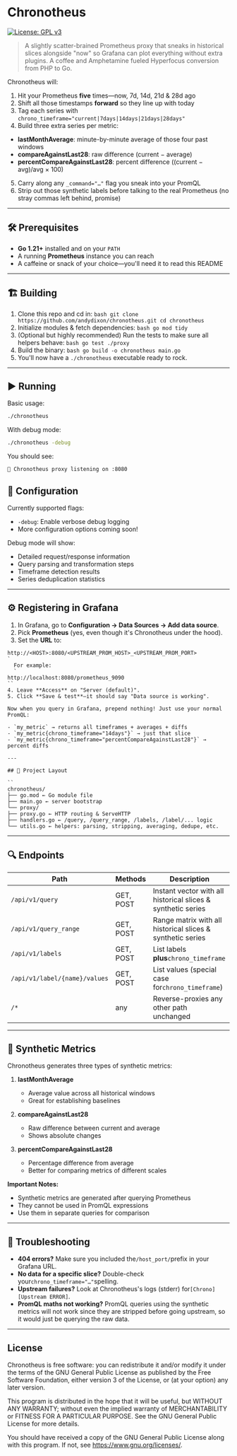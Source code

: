 # Chronotheus

[![License: GPL v3](https://img.shields.io/badge/License-GPLv3-blue.svg)](https://www.gnu.org/licenses/gpl-3.0)

> A slightly scatter-brained Prometheus proxy that sneaks in historical slices alongside "now" so Grafana can plot everything without extra plugins. A coffee and Amphetamine fueled Hyperfocus conversion from PHP to Go.

Chronotheus will:

1. Hit your Prometheus **five** times—now, 7d, 14d, 21d & 28d ago
2. Shift all those timestamps **forward** so they line up with today
3. Tag each series with `chrono_timeframe="current|7days|14days|21days|28days"`
4. Build three extra series per metric:

- **lastMonthAverage**: minute-by-minute average of those four past windows
- **compareAgainstLast28**: raw difference (current − average)
- **percentCompareAgainstLast28**: percent difference ((current − avg)/avg × 100)

5. Carry along any `_command="…"` flag you sneak into your PromQL
6. Strip out those synthetic labels before talking to the real Prometheus (no stray commas left behind, promise)

---

## 🛠️ Prerequisites

- **Go 1.21+** installed and on your `PATH`
- A running **Prometheus** instance you can reach
- A caffeine or snack of your choice—you'll need it to read this README

---

## 🏗️ Building

1. Clone this repo and cd in:
   `bash
git clone https://github.com/andydixon/chronotheus.git
cd chronotheus
`
2. Initialize modules & fetch dependencies:
   `bash
go mod tidy
`
3. (Optional but highly recommended) Run the tests to make sure all helpers behave:
   `bash
go test ./proxy
`
4. Build the binary:
   `bash
go build -o chronotheus main.go
`
5. You'll now have a `./chronotheus` executable ready to rock.

---

## ▶️ Running

Basic usage:

```bash
./chronotheus
```

With debug mode:

```bash
./chronotheus -debug
```

You should see:

```
🚀 Chronotheus proxy listening on :8080
```

## 🔧 Configuration

Currently supported flags:

- `-debug`: Enable verbose debug logging
- More configuration options coming soon!

Debug mode will show:

- Detailed request/response information
- Query parsing and transformation steps
- Timeframe detection results
- Series deduplication statistics

---

## ⚙️ Registering in Grafana

1. In Grafana, go to **Configuration → Data Sources → Add data source**.
2. Pick **Prometheus** (yes, even though it's Chronotheus under the hood).
3. Set the **URL** to:

```
http://<HOST>:8080/<UPSTREAM_PROM_HOST>_<UPSTREAM_PROM_PORT>
`
  For example:
  `
http://localhost:8080/prometheus_9090
``
4. Leave **Access** on "Server (default)".
5. Click **Save & test**—it should say "Data source is working".

Now when you query in Grafana, prepend nothing! Just use your normal PromQL:

- `my_metric` → returns all timeframes + averages + diffs
- `my_metric{chrono_timeframe="14days"}` → just that slice
- `my_metric{chrono_timeframe="percentCompareAgainstLast28"}` → percent diffs

---

## 📂 Project Layout

``
chronotheus/
├── go.mod ← Go module file
├── main.go ← server bootstrap
└── proxy/
├── proxy.go ← HTTP routing & ServeHTTP
├── handlers.go ← /query, /query_range, /labels, /label/... logic
└── utils.go ← helpers: parsing, stripping, averaging, dedupe, etc.
```

---

## 🔍 Endpoints

| Path                          | Methods   | Description                                                  |
| ----------------------------- | --------- | ------------------------------------------------------------ |
| `/api/v1/query`               | GET, POST | Instant vector with all historical slices & synthetic series |
| `/api/v1/query_range`         | GET, POST | Range matrix with all historical slices & synthetic series   |
| `/api/v1/labels`              | GET, POST | List labels **plus**`chrono_timeframe`                       |
| `/api/v1/label/{name}/values` | GET, POST | List values (special case for`chrono_timeframe`)             |
| `/*`                          | any       | Reverse-proxies any other path unchanged                     |

---

## 🧪 Synthetic Metrics

Chronotheus generates three types of synthetic metrics:

1. **lastMonthAverage**

   - Average value across all historical windows
   - Great for establishing baselines

2. **compareAgainstLast28**

   - Raw difference between current and average
   - Shows absolute changes

3. **percentCompareAgainstLast28**
   - Percentage difference from average
   - Better for comparing metrics of different scales

**Important Notes:**

- Synthetic metrics are generated after querying Prometheus
- They cannot be used in PromQL expressions
- Use them in separate queries for comparison

---

## 🐞 Troubleshooting

- **404 errors?** Make sure you included the`/host_port/`prefix in your Grafana URL.
- **No data for a specific slice?** Double-check your`chrono_timeframe="…"`spelling.
- **Upstream failures?** Look at Chronotheus's logs (stderr) for`[Chrono][Upstream ERROR]`.
- **PromQL maths not working?** PromQL queries using the synthetic metrics will not work since they are stripped before going upstream, so it would just be querying the raw data.

---

## License

Chronotheus is free software: you can redistribute it and/or modify
it under the terms of the GNU General Public License as published by
the Free Software Foundation, either version 3 of the License, or
(at your option) any later version.

This program is distributed in the hope that it will be useful,
but WITHOUT ANY WARRANTY; without even the implied warranty of
MERCHANTABILITY or FITNESS FOR A PARTICULAR PURPOSE. See the
GNU General Public License for more details.

You should have received a copy of the GNU General Public License
along with this program. If not, see <https://www.gnu.org/licenses/>.
